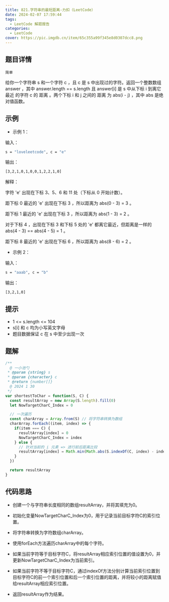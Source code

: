 ```yaml
---
title: 821.字符串的最短距离-力扣（LeetCode）
date: 2024-02-07 17:59:44
tags:
  - LeetCode 解题报告
categories:
  - LeetCode
cover: https://pic.imgdb.cn/item/65c355a99f345e8d0307dcc8.png
---
```


## 题目详情

`简单`

给你一个字符串 s 和一个字符 c ，且 c 是 s 中出现过的字符。返回一个整数数组 answer ，其中 answer.length == s.length 且 answer[i] 是 s 中从下标 i 到离它 最近 的字符 c 的 距离 。两个下标 i 和 j 之间的 距离 为 abs(i - j) ，其中 abs 是绝对值函数。
## 示例

- 示例 1：

输入：

```bash
s = "loveleetcode", c = "e"
```

输出：

```bash
[3,2,1,0,1,0,0,1,2,2,1,0]
```

解释：

字符 'e' 出现在下标 3、5、6 和 11 处（下标从 0 开始计数）。

距下标 0 最近的 'e' 出现在下标 3 ，所以距离为 abs(0 - 3) = 3 。

距下标 1 最近的 'e' 出现在下标 3 ，所以距离为 abs(1 - 3) = 2 。

对于下标 4 ，出现在下标 3 和下标 5 处的 'e' 都离它最近，但距离是一样的 abs(4 - 3) == abs(4 - 5) = 1 。

距下标 8 最近的 'e' 出现在下标 6 ，所以距离为 abs(8 - 6) = 2 。

- 示例 2：

输入：

```bash
s = "aaab", c = "b"
```

输出：

```bash
[3,2,1,0]
```

## 提示
- 1 <= s.length <= 104
- s[i] 和 c 均为小写英文字母
- 题目数据保证 c 在 s 中至少出现一次
## 题解

```javascript
/**
  @ 一小池勺 
 * @param {string} s
 * @param {character} c
 * @return {number[]}
  @ 2024 1 30
 */
var shortestToChar = function(S, C) {
  const resultArray = new Array(S.length).fill(0)
  let NowTargetCharC_Index = 0

  // 一次遍历
  const charArray = Array.from(S) // 将字符串转换为数组
  charArray.forEach((item, index) => {
    if(item === C) {
      resultArray[index] = 0
      NowTargetCharC_Index = index
    } else {
      // 针对当前的 i 元素 => 进行前后距离比较
      resultArray[index] = Math.min(Math.abs(S.indexOf(C, index) - index), Math.abs(S.indexOf(C, NowTargetCharC_Index) - index))
    }
  })

  return resultArray
}
```

## 代码思路

- 创建一个与字符串长度相同的数组resultArray，并将其填充为0。

- 初始化变量NowTargetCharC_Index为0，用于记录当前目标字符C的索引位置。

- 将字符串转换为字符数组charArray。

- 使用forEach方法遍历charArray中的每个字符。

- 如果当前字符等于目标字符C，将resultArray相应索引位置的值设置为0，并更新NowTargetCharC_Index为当前索引。

- 如果当前字符不等于目标字符C，通过indexOf方法分别计算当前索引位置到目标字符C的前一个索引位置和后一个索引位置的距离，并将较小的距离赋值给resultArray相应索引位置。

- 返回resultArray作为结果。
